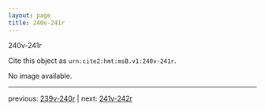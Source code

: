 ```yaml
---
layout: page
title: 240v-241r
---
```


240v-241r

Cite this object as `urn:cite2:hmt:msB.v1:240v-241r`.

No image available. 



---

previous: [239v-240r](../239v-240r/) | next: [241v-242r](../241v-242r/)